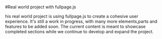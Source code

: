 #Real world project with fullpage.js

his real world project is using fullpage.js to create a cohesive user experience. It's still a work in progress, with many more elements,parts and features to be added soon. The current content is meant to showcase completed sections while we continue to develop and expand the project.
